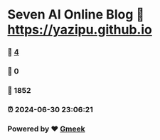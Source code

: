 # Seven AI Online Blog :link: https://yazipu.github.io 
### :page_facing_up: [4](https://yazipu.github.io/tag.html) 
### :speech_balloon: 0 
### :hibiscus: 1852 
### :alarm_clock: 2024-06-30 23:06:21 
### Powered by :heart: [Gmeek](https://github.com/Meekdai/Gmeek)
